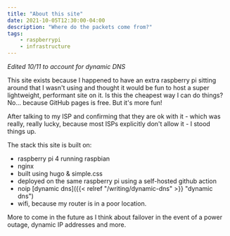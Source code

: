 ```yaml
---
title: "About this site"
date: 2021-10-05T12:30:00-04:00
description: "Where do the packets come from?"
tags: 
    - raspberrypi
    - infrastructure
---
```

*Edited 10/11 to account for dynamic DNS*

This site exists because I happened to have an extra raspberry pi sitting around that I wasn't using and thought it would be fun to host a super lightweight, performant site on it. Is this the cheapest way I can do things? No... because GitHub pages is free. But it's more fun!

After talking to my ISP and confirming that they are ok with it - which was really, really lucky, because most ISPs explicitly don't allow it - I stood things up. 

The stack this site is built on: 

* raspberry pi 4 running raspbian
* nginx
* built using hugo & simple.css
* deployed on the same raspberry pi using a self-hosted github action
* noip [dynamic dns]({{< relref "/writing/dynamic-dns" >}} "dynamic dns")
* wifi, because my router is in a poor location. 

More to come in the future as I think about failover in the event of a power outage, dynamic IP addresses and more. 